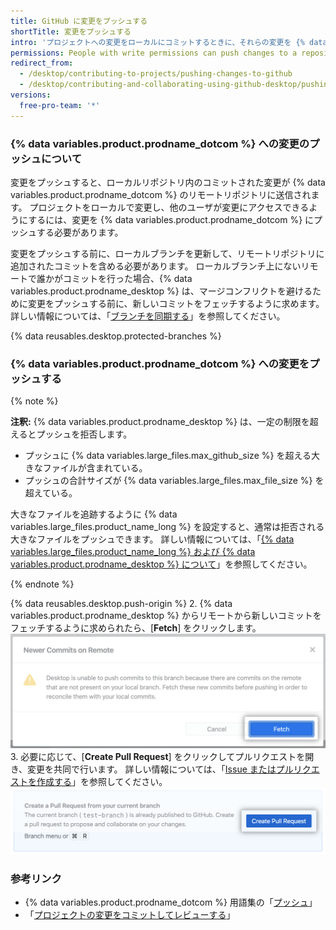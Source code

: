 ```yaml
---
title: GitHub に変更をプッシュする
shortTitle: 変更をプッシュする
intro: 'プロジェクトへの変更をローカルにコミットするときに、それらの変更を {% data variables.product.prodname_dotcom %} にプッシュして、他の人がリモートリポジトリから変更にアクセスできるようにすることができます。'
permissions: People with write permissions can push changes to a repository.
redirect_from:
  - /desktop/contributing-to-projects/pushing-changes-to-github
  - /desktop/contributing-and-collaborating-using-github-desktop/pushing-changes-to-github
versions:
  free-pro-team: '*'
---
```

### {% data variables.product.prodname_dotcom %} への変更のプッシュについて

変更をプッシュすると、ローカルリポジトリ内のコミットされた変更が {% data variables.product.prodname_dotcom %} のリモートリポジトリに送信されます。 プロジェクトをローカルで変更し、他のユーザが変更にアクセスできるようにするには、変更を {% data variables.product.prodname_dotcom %} にプッシュする必要があります。

変更をプッシュする前に、ローカルブランチを更新して、リモートリポジトリに追加されたコミットを含める必要があります。 ローカルブランチ上にないリモートで誰かがコミットを行った場合、{% data variables.product.prodname_desktop %} は、マージコンフリクトを避けるために変更をプッシュする前に、新しいコミットをフェッチするように求めます。 詳しい情報については、「[ブランチを同期する](/desktop/contributing-to-projects/syncing-your-branch)」を参照してください。

{% data reusables.desktop.protected-branches %}

### {% data variables.product.prodname_dotcom %} への変更をプッシュする

{% note %}

**注釈:** {% data variables.product.prodname_desktop %} は、一定の制限を超えるとプッシュを拒否します。

- プッシュに {% data variables.large_files.max_github_size %} を超える大きなファイルが含まれている。
- プッシュの合計サイズが {% data variables.large_files.max_file_size %} を超えている。

大きなファイルを追跡するように {% data variables.large_files.product_name_long %} を設定すると、通常は拒否される大きなファイルをプッシュできます。 詳しい情報については、「[{% data variables.large_files.product_name_long %} および {% data variables.product.prodname_desktop %} について](/desktop/getting-started-with-github-desktop/about-git-large-file-storage-and-github-desktop)」を参照してください。

{% endnote %}

{% data reusables.desktop.push-origin %}
2. {% data variables.product.prodname_desktop %} からリモートから新しいコミットをフェッチするように求められたら、[**Fetch**] をクリックします。 ![[Fetch] ボタン](/assets/images/help/desktop/fetch-newer-commits.png)
3. 必要に応じて、[**Create Pull Request**] をクリックしてプルリクエストを開き、変更を共同で行います。 詳しい情報については、「[Issue またはプルリクエストを作成する](/desktop/contributing-to-projects/creating-an-issue-or-pull-request)」を参照してください。 ![[Create Pull Request] ボタン](/assets/images/help/desktop/create-pull-request.png)

### 参考リンク
- {% data variables.product.prodname_dotcom %} 用語集の「[プッシュ](/github/getting-started-with-github/github-glossary/#push)」
- 「[プロジェクトの変更をコミットしてレビューする](/desktop/contributing-to-projects/committing-and-reviewing-changes-to-your-project)」
